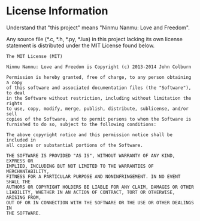 License Information
===================

Understand that "this project" means "Ninmu Nanmu: Love and Freedom".

Any source file (*.c, *.h, *.py, *.lua) in this project lacking its own license
statement is distributed under the MIT License found below.

```
The MIT License (MIT)

Ninmu Nanmu: Love and Freedom is Copyright (c) 2013-2014 John Colburn

Permission is hereby granted, free of charge, to any person obtaining a copy
of this software and associated documentation files (the "Software"), to deal
in the Software without restriction, including without limitation the rights
to use, copy, modify, merge, publish, distribute, sublicense, and/or sell
copies of the Software, and to permit persons to whom the Software is
furnished to do so, subject to the following conditions:

The above copyright notice and this permission notice shall be included in
all copies or substantial portions of the Software.

THE SOFTWARE IS PROVIDED "AS IS", WITHOUT WARRANTY OF ANY KIND, EXPRESS OR
IMPLIED, INCLUDING BUT NOT LIMITED TO THE WARRANTIES OF MERCHANTABILITY,
FITNESS FOR A PARTICULAR PURPOSE AND NONINFRINGEMENT. IN NO EVENT SHALL THE
AUTHORS OR COPYRIGHT HOLDERS BE LIABLE FOR ANY CLAIM, DAMAGES OR OTHER
LIABILITY, WHETHER IN AN ACTION OF CONTRACT, TORT OR OTHERWISE, ARISING FROM,
OUT OF OR IN CONNECTION WITH THE SOFTWARE OR THE USE OR OTHER DEALINGS IN
THE SOFTWARE.
```

